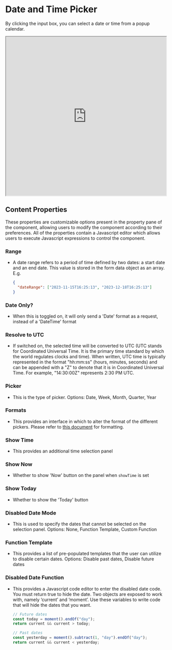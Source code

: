 # Date and Time Picker

By clicking the input box, you can select a date or time from a popup calendar.

<iframe width="100%" height="500" src="http://localhost:4000/shesha/forms-designer?id=bf89e9d3-7609-4a6e-b937-b1fb312d769d" title="Shesha in 100 seconds" ></iframe>

## Content Properties

These properties are customizable options present in the property pane of the component, allowing users to modify the component according to their preferences. All of the properties contain a Javascript editor which allows users to execute Javascript expressions to control the component.

### Range

- A date range refers to a period of time defined by two dates: a start date and an end date. This value is stored in the form data object as an array. E.g.
  ```json
  {
    "dateRange": ["2023-11-15T16:25:13", "2023-12-18T16:25:13"]
  }
  ```

### Date Only?

- When this is toggled on, it will only send a 'Date' format as a request, instead of a 'DateTime' format

### Resolve to UTC

- If switched on, the selected time will be converted to UTC (UTC stands for Coordinated Universal Time. It is the primary time standard by which the world regulates clocks and time). When written, UTC time is typically represented in the format "hh:mm:ss" (hours, minutes, seconds) and can be appended with a "Z" to denote that it is in Coordinated Universal Time. For example, "14:30:00Z" represents 2:30 PM UTC.

### Picker

- This is the type of picker. Options: Date, Week, Month, Quarter, Year

### Formats

- This provides an interface in which to alter the format of the different pickers. Please refer to [this document](https://day.js.org/docs/en/display/format) for formatting.

### Show Time

- This provides an additional time selection panel

### Show Now

- Whether to show 'Now' button on the panel when `showTime` is set

### Show Today

- Whether to show the 'Today' button

### Disabled Date Mode

- This is used to specify the dates that cannot be selected on the selection panel. Options: None, Function Template, Custom Function

### Function Template

- This provides a list of pre-populated templates that the user can utilize to disable certain dates. Options: Disable past dates, Disable future dates

### Disabled Date Function

- This provides a Javascript code editor to enter the disabled date code. You must return true to hide the date. Two objects are exposed to work with, namely ‘current’ and ‘moment’. Use these variables to write code that will hide the dates that you want.

  ```javascript
  // Future dates
  const today = moment().endOf("day");
  return current && current > today;

  // Past dates
  const yesterday = moment().subtract(1, "day").endOf("day");
  return current && current < yesterday;
  ```
